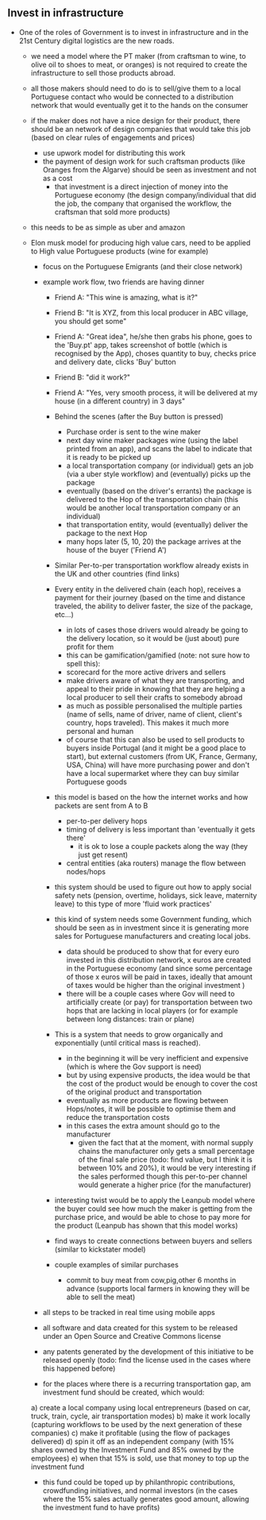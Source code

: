 ## Invest in infrastructure

* One of the roles of Government is to invest in infrastructure and in the 21st Century digital logistics are the new roads.
  * we need a model where the PT maker (from craftsman to wine, to olive oil to shoes to meat, or oranges) is not required to create the infrastructure to sell those products abroad.
  * all those makers should need to do is to sell/give them to a local Portuguese contact who would be connected to a distribution network that would eventually get it to the hands on the consumer
  * if the maker does not have a nice design for their product, there should be an network of design companies that would take this job (based on clear rules of engagements and prices)
    * use upwork model for distributing this work
    * the payment of design work for such craftsman products (like Oranges from the Algarve) should be seen as investment and not as a cost
      * that investment is a direct injection of money into the Portuguese economy (the design company/individual that did the job, the company that organised the workflow, the craftsman that sold more products)
  * this needs to be as simple as uber and amazon    

  * Elon musk model for producing high value cars, need to be applied to High value Portuguese products (wine for example)
    * focus on the Portuguese Emigrants (and their close network)
    * example work flow, two friends are having dinner
      * Friend A: "This wine is amazing, what is it?"
      * Friend B: "It is XYZ, from this local producer in ABC village, you should get some"
      * Friend A: "Great idea", he/she then grabs his phone, goes to the 'Buy.pt' app, takes screenshot of bottle (which is recognised by the App), choses quantity to buy, checks price and delivery date, clicks 'Buy' button
      * Friend B: "did it work?"
      * Friend A: "Yes, very smooth process, it will be delivered at my house (in a different country) in 3 days"
      * Behind the scenes (after the Buy button is pressed)
        * Purchase order is sent to the wine maker
        * next day wine maker packages wine (using the label printed from an app), and scans the label to indicate that it is ready to be picked up
        * a local transportation company (or individual) gets an job (via a uber style workflow) and (eventually) picks up the package
        * eventually (based on the driver's errants) the package is delivered to the Hop of the transportation chain (this would be another local transportation company or an individual)
        * that transportation entity, would (eventually) deliver the package to the next Hop
        * many hops later (5, 10, 20) the package arrives at the house of the buyer ('Friend A')
      * Similar Per-to-per transportation workflow already exists in the UK and other countries (find links)
      * Every entity in the delivered chain (each hop), receives a payment for their journey (based on the time and distance traveled, the ability to deliver faster, the size of the package, etc...)
        * in lots of cases those drivers would already be going to the delivery location, so it would be (just about) pure profit for them
        * this can be gamification/gamified (note: not sure how to spell this):
        * scorecard for the more active drivers and sellers
        * make drivers aware of what they are transporting, and appeal to their pride in knowing that they are helping a local producer to sell their crafts to somebody abroad
        * as much as possible personalised the multiple parties (name of sells, name of driver, name of client, client's country, hops traveled). This makes it much more personal and human
        * of course that this can also be used to sell products to buyers inside Portugal (and it might be a good place to start), but external customers (from UK, France, Germany, USA, China) will have more purchasing power and don't have a local supermarket where they can buy similar Portuguese goods

      * this model is based on the how the internet works and how packets are sent from A to B
        * per-to-per delivery hops
        * timing of delivery is less important than 'eventually it gets there'
          * it is ok to lose a couple packets along the way (they just get resent)
        * central entities (aka routers) manage the flow between nodes/hops

      * this system should be used to figure out how to apply social safety nets (pension, overtime, holidays, sick leave, maternity leave) to this type of more 'fluid work practices'

      * this kind of system needs some Government funding, which should be seen as in investment since it is generating more sales for Portuguese manufacturers and creating local jobs.
        * data should be produced to show that for every euro invested in this distribution network, x euros are created in the Portuguese economy (and since some percentage of those x euros will be paid in taxes, ideally that amount of taxes would be higher than the original investment )
        * there will be a couple cases where Gov will need to artificially create (or pay) for transportation between two hops that are lacking in local players (or for example between long distances: train or plane)

      * This is a system that needs to grow organically and exponentially (until critical mass is reached).
        * in the beginning it will be very inefficient and expensive (which is where the Gov support is need)
        * but by using expensive products, the idea would be that the cost of the product would be enough to cover the cost of the original product and transportation
        * eventually as more products are flowing between Hops/notes, it will be possible to optimise them and reduce the transportation costs
        * in this cases the extra amount should go to the manufacturer
          * given the fact that at the moment, with normal supply chains the manufacturer only gets a small percentage of the final sale price (todo: find value, but I think it is between 10% and 20%), it would be very interesting if the sales performed though this per-to-per channel would generate a higher price (for the manufacturer)

      * interesting twist would be to apply the Leanpub model where the buyer could see how much the maker is getting from the purchase price, and would be able to chose to pay more for the product (Leanpub has shown that this model works)

      * find ways to create connections between buyers and sellers (similar to kickstater model)

      * couple examples of similar purchases
          * commit to buy meat from cow,pig,other 6 months in advance (supports local farmers in knowing they will be able to sell the meat)

     * all steps to be tracked in real time using mobile apps      
     * all software and data created for this system to be released under an Open Source and Creative Commons license         
     * any patents generated by the development of this initiative to be released openly (todo: find the license used in the cases where this happened before)

     * for the places where there is a recurring transportation gap, am investment fund should be created, which would:

      a) create a local company using local entrepreneurs (based on car, truck, train, cycle, air transportation modes)
      b) make it work locally (capturing workflows to be used by the next generation of these companies)
      c) make it profitable (using the flow of packages delivered)
      d) spin it off as an independent company (with 15% shares owned by the Investment Fund and 85% owned by the employees)
      e) when that 15% is sold, use that money to top up the investment fund

      * this fund could be toped up by philanthropic contributions, crowdfunding initiatives, and normal investors (in the cases where the 15% sales actually generates good amount, allowing the investment fund to have profits)
